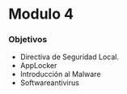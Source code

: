 # Modulo 4
### Objetivos
- Directiva de Seguridad Local.
- AppLocker
- Introducción al Malware
- Softwareantivirus